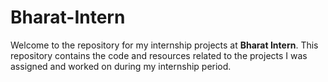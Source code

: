# Bharat-Intern
Welcome to the repository for my internship projects at __Bharat Intern__. This repository contains the code and resources related to the projects I was assigned and worked on during my internship period.
